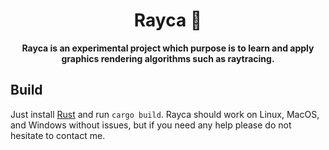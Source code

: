 <div align="center">

# Rayca 🌈

**Rayca is an experimental project which purpose is to learn and apply graphics rendering algorithms such as raytracing.**

</div>

## Build

Just install [Rust](https://rustup.rs/) and run `cargo build`. Rayca should work on Linux, MacOS, and Windows without issues, but if you need any help please do not hesitate to contact me.
